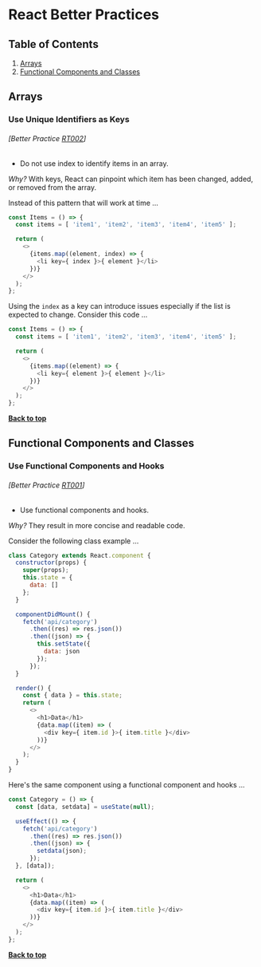 # React Better Practices

## Table of Contents

1. [Arrays](#arrays)
1. [Functional Components and Classes](#functional-components-and-classes)

## Arrays

### Use Unique Identifiers as Keys
###### [Better Practice [RT002](#better-practice-rt002)]

  - Do not use index to identify items in an array.

  *Why?* With keys, React can pinpoint which item has been changed, added, or removed from the array.

Instead of this pattern that will work at time ...

```javascript
const Items = () => {
  const items = [ 'item1', 'item2', 'item3', 'item4', 'item5' ];

  return (
    <>
      {items.map((element, index) => {
        <li key={ index }>{ element }</li>
      })}
    </>
  );
};
```

Using the `index` as a key can introduce issues especially if the list is expected to change. Consider this code ...

```javascript
const Items = () => {
  const items = [ 'item1', 'item2', 'item3', 'item4', 'item5' ];

  return (
    <>
      {items.map((element) => {
        <li key={ element }>{ element }</li>
      })}
    </>
  );
};
```

**[Back to top](#table-of-contents)**

## Functional Components and Classes

### Use Functional Components and Hooks
###### [Better Practice [RT001](#better-practice-rt001)]

  - Use functional components and hooks.

  *Why?* They result in more concise and readable code.

Consider the following class example ...

```javascript
class Category extends React.component {
  constructor(props) {
    super(props);
    this.state = {
      data: []
    };
  }

  componentDidMount() {
    fetch('api/category')
      .then((res) => res.json())
      .then((json) => {
        this.setState({
          data: json
        });
      });
  }

  render() {
    const { data } = this.state;
    return (
      <>
        <h1>Data</h1>
        {data.map((item) => (
          <div key={ item.id }>{ item.title }</div>
        ))}
      </>
    );
  }
}
```

Here's the same component using a functional component and hooks ...

```javascript
const Category = () => {
  const [data, setdata] = useState(null);

  useEffect(() => {
    fetch('api/category')
      .then((res) => res.json())
      .then((json) => {
        setdata(json);
      });
  }, [data]);

  return (
    <>
      <h1>Data</h1>
      {data.map((item) => (
        <div key={ item.id }>{ item.title }</div>
      ))}
    </>
  );
};
```

**[Back to top](#table-of-contents)**
